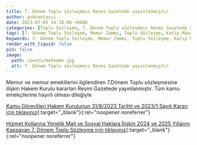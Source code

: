 ```yaml
---
title: 7. Dönem Toplu sözleşmesi Resmi Gazetede yayınlanmıştır
author: gokhantasci
date: 2023-07-05 14:10:00 +0800
categories: [Toplu Sözleşme, 7. Dönem Toplu sözleşmesi Resmi Gazetede yayınlanmıştır]
tags: [7. Dönem Toplu Sözleşme, Memur Zammı, Toplu Sözleşme, Katip Maaşı, Adliye Maaşları, 2023, adliyeci]
keywords: 7. Dönem Toplu Sözleşme, Memur Zammı, Toplu Sözleşme, Katip Maaşı, Adliye Maaşları
render_with_liquid: false
pin: false
image:
  path: /posts/mahkeme.jpg
  alt: 7. Dönem Toplu sözleşmesi Resmi Gazetede yayınlanmıştır
---
```


Memur ve memur emeklilerini ilgilendiren 7.Dönem Toplu sözleşmesine ilişkin Hakem Kurulu kararları Resmi Gazetede yayınlanmıştır.
Tüm kamu emekçilerine hayırlı olması dileğiyle


[Kamu Görevlileri Hakem Kurulunun 31/8/2023 Tarihli ve 2023/1 Sayılı Kararı için tıklayınız](https://www.resmigazete.gov.tr/eskiler/2023/09/20230903-18.pdf){:target="_blank"}{:rel="noopener noreferrer"}

[Hizmet Kollarına Yönelik Mali ve Sosyal Haklara İlişkin 2024 ve 2025 Yıllarını Kapsayan 7. Dönem Toplu Sözleşme için tıklayınız](https://www.resmigazete.gov.tr/eskiler/2023/09/20230903-17.pdf){:target="_blank"}{:rel="noopener noreferrer"}